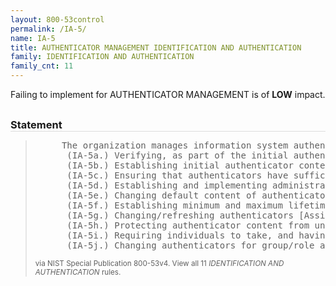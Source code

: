 ```yaml
---
layout: 800-53control
permalink: /IA-5/
name: IA-5
title: AUTHENTICATOR MANAGEMENT IDENTIFICATION AND AUTHENTICATION
family: IDENTIFICATION AND AUTHENTICATION
family_cnt: 11
---
```

<p class="text-info">Failing to implement for AUTHENTICATOR MANAGEMENT is of <b>LOW</b> impact.</p>

<h3 style="border-bottom:1px solid #ddd;margin:30px 0 8px 0;">Statement</h3>
<blockquote>
<pre>     The organization manages information system authenticators by: 
      (IA-5a.) Verifying, as part of the initial authenticator distribution, the identity of the individual, group, role, or device receiving the authenticator; 
      (IA-5b.) Establishing initial authenticator content for authenticators defined by the organization; 
      (IA-5c.) Ensuring that authenticators have sufficient strength of mechanism for their intended use; 
      (IA-5d.) Establishing and implementing administrative procedures for initial authenticator distribution, for lost/compromised or damaged authenticators, and for revoking authenticators; 
      (IA-5e.) Changing default content of authenticators prior to information system installation; 
      (IA-5f.) Establishing minimum and maximum lifetime restrictions and reuse conditions for authenticators; 
      (IA-5g.) Changing/refreshing authenticators [Assignment: organization-defined time period by authenticator type]; 
      (IA-5h.) Protecting authenticator content from unauthorized disclosure and modification; 
      (IA-5i.) Requiring individuals to take, and having devices implement, specific security safeguards to protect authenticators; and 
      (IA-5j.) Changing authenticators for group/role accounts when membership to those accounts changes. 
</pre>
<p><small>via NIST Special Publication 800-53v4. View all 11 <i>IDENTIFICATION AND AUTHENTICATION</i> rules. <a href="/cce/ssg/group/$Group_id"><span class="glyphicon glyphicon-link"></span></a> </small></p>
</blockquote>

